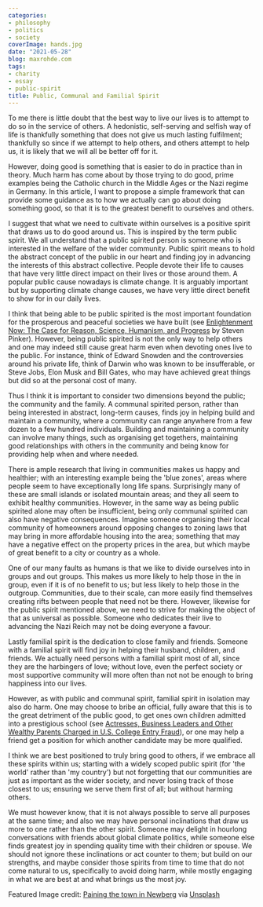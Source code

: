 ```yaml
---
categories:
- philosophy
- politics
- society
coverImage: hands.jpg
date: "2021-05-28"
blog: maxrohde.com
tags:
- charity
- essay
- public-spirit
title: Public, Communal and Familial Spirit
---
```


To me there is little doubt that the best way to live our lives is to attempt to do so in the service of others. A hedonistic, self-serving and selfish way of life is thankfully something that does not give us much lasting fulfilment; thankfully so since if we attempt to help others, and others attempt to help us, it is likely that we will all be better off for it.

However, doing good is something that is easier to do in practice than in theory. Much harm has come about by those trying to do good, prime examples being the Catholic church in the Middle Ages or the Nazi regime in Germany. In this article, I want to propose a simple framework that can provide some guidance as to how we actually can go about doing something good, so that it is to the greatest benefit to ourselves and others.

I suggest that what we need to cultivate within ourselves is a positive spirit that draws us to do good around us. This is inspired by the term public spirit. We all understand that a public spirited person is someone who is interested in the welfare of the wider community. Public spirit means to hold the abstract concept of the public in our heart and finding joy in advancing the interests of this abstract collective. People devote their life to causes that have very little direct impact on their lives or those around them. A popular public cause nowadays is climate change. It is arguably important but by supporting climate change causes, we have very little direct benefit to show for in our daily lives.

I think that being able to be public spirited is the most important foundation for the prosperous and peaceful societies we have built (see [Enlightenment Now: The Case for Reason, Science, Humanism, and Progress](https://www.goodreads.com/review/show/2714425740) by Steven Pinker). However, being public spirited is not the only way to help others and one may indeed still cause great harm even when devoting ones live to the public. For instance, think of Edward Snowden and the controversies around his private life, think of Darwin who was known to be insufferable, or Steve Jobs, Elon Musk and Bill Gates, who may have achieved great things but did so at the personal cost of many.

Thus I think it is important to consider two dimensions beyond the public; the community and the family. A communal spirited person, rather than being interested in abstract, long-term causes, finds joy in helping build and maintain a community, where a community can range anywhere from a few dozen to a few hundred individuals. Building and maintaining a community can involve many things, such as organising get togethers, maintaining good relationships with others in the community and being know for providing help when and where needed.

There is ample research that living in communities makes us happy and healthier; with an interesting example being the 'blue zones', areas where people seem to have exceptionally long life spans. Surprisingly many of these are small islands or isolated mountain areas; and they all seem to exhibit healthy communities. However, in the same way as being public spirited alone may often be insufficient, being only communal spirited can also have negative consequences. Imagine someone organising their local community of homeowners around opposing changes to zoning laws that may bring in more affordable housing into the area; something that may have a negative effect on the property prices in the area, but which maybe of great benefit to a city or country as a whole.

One of our many faults as humans is that we like to divide ourselves into in groups and out groups. This makes us more likely to help those in the in group, even if it is of no benefit to us; but less likely to help those in the outgroup. Communities, due to their scale, can more easily find themselves creating rifts between people that need not be there. However, likewise for the public spirit mentioned above, we need to strive for making the object of that as universal as possible. Someone who dedicates their live to advancing the Nazi Reich may not be doing everyone a favour.

Lastly familial spirit is the dedication to close family and friends. Someone with a familial spirit will find joy in helping their husband, children, and friends. We actually need persons with a familial spirit most of all, since they are the harbingers of love; without love, even the perfect society or most supportive community will more often than not not be enough to bring happiness into our lives.

However, as with public and communal spirit, familial spirit in isolation may also do harm. One may choose to bribe an official, fully aware that this is to the great detriment of the public good, to get ones own children admitted into a prestigious school (see [Actresses, Business Leaders and Other Wealthy Parents Charged in U.S. College Entry Fraud](https://www.nytimes.com/2019/03/12/us/college-admissions-cheating-scandal.html)), or one may help a friend get a position for which another candidate may be more qualified.

I think we are best positioned to truly bring good to others, if we embrace all these spirits within us; starting with a widely scoped public spirit (for 'the world' rather than 'my country') but not forgetting that our communities are just as important as the wider society, and never losing track of those closest to us; ensuring we serve them first of all; but without harming others.

We must however know, that it is not always possible to serve all purposes at the same time; and also we may have personal inclinations that draw us more to one rather than the other spirit. Someone may delight in hourlong conversations with friends about global climate politics, while someone else finds greatest joy in spending quality time with their children or spouse. We should not ignore these inclinations or act counter to them; but build on our strengths, and maybe consider those spirits from time to time that do not come natural to us, specifically to avoid doing harm, while mostly engaging in what we are best at and what brings us the most joy.

Featured Image credit: [Paining the town in Newberg](https://www.orartswatch.org/painting-the-town-in-newberg/) via [Unsplash](https://unsplash.com/photos/epBIrtdg2Hk)
